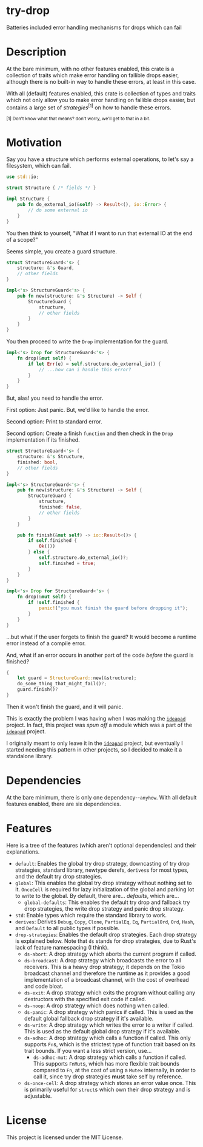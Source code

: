 # try-drop
Batteries included error handling mechanisms for drops which can fail

# Description
At the bare minimum, with no other features enabled, this crate is a collection of traits which make error handling on
fallible drops easier, although there is no built-in way to handle these errors, at least in this case.

With all (default) features enabled, this crate is collection of types and traits which not only allow you to make 
error handling on fallible drops easier, but contains a large set of *strategies*<sup>\[1\]</sup> on how to handle these
errors.

<sup>\[1\] Don't know what that means? don't worry, we'll get to that in a bit.</sup>

# Motivation

Say you have a structure which performs external operations, to let's say a filesystem, which can fail.

```rust
use std::io;

struct Structure { /* fields */ }

impl Structure {
    pub fn do_external_io(&self) -> Result<(), io::Error> {
        // do some external io
    }
}
```

You then think to yourself, "What if I want to run that external IO at the end of a scope?"

Seems simple, you create a guard structure.

```rust
struct StructureGuard<'s> {
    structure: &'s Guard,
    // other fields
}

impl<'s> StructureGuard<'s> {
    pub fn new(structure: &'s Structure) -> Self {
        StructureGuard {
            structure,
            // other fields
        }
    }
}
```

You then proceed to write the `Drop` implementation for the guard.

```rust
impl<'s> Drop for StructureGuard<'s> {
    fn drop(&mut self) {
        if let Err(e) = self.structure.do_external_io() {
            // ...how can i handle this error?
        }
    }
}
```

But, alas! you need to handle the error.

First option: Just panic. But, we'd like to handle the error.

Second option: Print to standard error.

Second option: Create a finish `function` and then check in the `Drop` implementation if its finished.

```rust
struct StructureGuard<'s> {
    structure: &'s Structure,
    finished: bool,
    // other fields
}

impl<'s> StructureGuard<'s> {
    pub fn new(structure: &'s Structure) -> Self {
        StructureGuard {
            structure,
            finished: false,
            // other fields
        }
    }

    pub fn finish(&mut self) -> io::Result<()> {
        if self.finished {
            Ok(())
        } else {
            self.structure.do_external_io()?;
            self.finished = true;
        }
    }
}

impl<'s> Drop for StructureGuard<'s> {
    fn drop(&mut self) {
        if !self.finished {
            panic!("you must finish the guard before dropping it");
        }
    }
}
```

...but what if the user forgets to finish the guard? It would become a runtime error instead of a compile error.

And, what if an error occurs in another part of the code *before* the guard is finished?

```rust
{
    let guard = StructureGuard::new(&structure);
    do_some_thing_that_might_fail()?;
    guard.finish()?
}
```

Then it won't finish the guard, and it will panic.

This is exactly the problem I was having when I was making the [`ideapad`] project. In fact, this project was *spun off*
a module which was a part of the [`ideapad`] project.

I originally meant to only leave it in the [`ideapad`] project, but eventually I started needing this pattern in other
projects, so I decided to make it a standalone library.

# Dependencies
At the bare minimum, there is only one dependency--`anyhow`. With all default features enabled, there are six 
dependencies.

# Features
Here is a tree of the features (which aren't optional dependencies) and their explanations.

  * `default`: Enables the global try drop strategy, downcasting of try drop strategies, standard library, newtype 
               derefs, `derives`s for most types, and the default try drop strategies.
  * `global`: This enables the global try drop strategy without nothing set to it. `OnceCell` is required for lazy 
              initialization of the global and parking lot to write to the global. By default, there are... *defaults*,
              which are...
    * `global-defaults`: This enables the default try drop and fallback try drop strategies, the write drop strategy 
                         and panic drop strategy.
  * `std`: Enable types which require the standard library to work.
  * `derives`: Derives `Debug`, `Copy`, `Clone`, `PartialEq`, `Eq`, `PartialOrd`, `Ord`, `Hash`, and `Default` to all 
               public types if possible.
  * `drop-strategies`: Enables the default drop strategies. Each drop strategy is explained below. Note that `ds` stands
                      for drop strategies, due to Rust's lack of feature namespacing (I think).
    * `ds-abort`: A drop strategy which aborts the current program if called.
    * `ds-broadcast`: A drop strategy which broadcasts the error to all receivers. This is a heavy drop strategy; it 
                      depends on the Tokio broadcast channel and therefore the runtime as it provides a good 
                      implementation of a broadcast channel, with the cost of overhead and code bloat.
    * `ds-exit`: A drop strategy which exits the program without calling any destructors with the specified exit code if 
                 called.
    * `ds-noop`: A drop strategy which does nothing when called.
    * `ds-panic`: A drop strategy which panics if called. This is used as the default global fallback drop strategy if 
                  it's available.
    * `ds-write`: A drop strategy which writes the error to a writer if called. This is used as the default global drop 
                  strategy if it's available.
    * `ds-adhoc`: A drop strategy which calls a function if called. This only supports `Fn`s, which is the strictest 
                  type of function trait based on its trait bounds. If you want a less strict version, use...
      * `ds-adhoc-mut`: A drop strategy which calls a function if called. This supports `FnMut`s, which has more 
                        flexible trait bounds compared to `Fn`, at the cost of using a `Mutex` internally, in order to
                        call it, since try drop strategies **must** take self by reference.
    * `ds-once-cell`: A drop strategy which stores an error value once. This is primarily useful for `struct`s which own
                      their drop strategy and is adjustable.

# License
This project is licensed under the MIT License.

[`ideapad`]: https://github.com/ALinuxPerson/ideapad